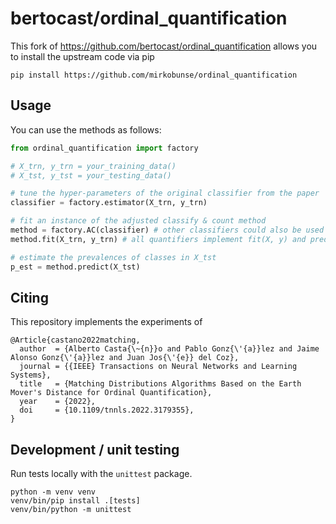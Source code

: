 # bertocast/ordinal_quantification

This fork of https://github.com/bertocast/ordinal_quantification allows you to install the upstream code via pip

```
pip install https://github.com/mirkobunse/ordinal_quantification
```


## Usage

You can use the methods as follows:

```python
from ordinal_quantification import factory

# X_trn, y_trn = your_training_data()
# X_tst, y_tst = your_testing_data()

# tune the hyper-parameters of the original classifier from the paper
classifier = factory.estimator(X_trn, y_trn)

# fit an instance of the adjusted classify & count method
method = factory.AC(classifier) # other classifiers could also be used
method.fit(X_trn, y_trn) # all quantifiers implement fit(X, y) and predict(X)

# estimate the prevalences of classes in X_tst
p_est = method.predict(X_tst)
```


## Citing

This repository implements the experiments of

```
@Article{castano2022matching,
  author  = {Alberto Casta{\~{n}}o and Pablo Gonz{\'{a}}lez and Jaime Alonso Gonz{\'{a}}lez and Juan Jos{\'{e}} del Coz},
  journal = {{IEEE} Transactions on Neural Networks and Learning Systems},
  title   = {Matching Distributions Algorithms Based on the Earth Mover's Distance for Ordinal Quantification},
  year    = {2022},
  doi     = {10.1109/tnnls.2022.3179355},
}
```


## Development / unit testing

Run tests locally with the `unittest` package.

```
python -m venv venv
venv/bin/pip install .[tests]
venv/bin/python -m unittest
```
